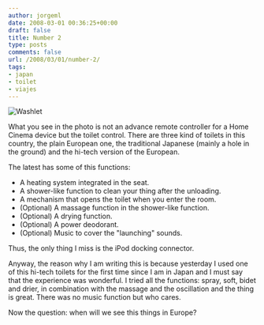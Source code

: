 ```yaml
---
author: jorgeml
date: 2008-03-01 00:36:25+00:00
draft: false
title: Number 2
type: posts
comments: false
url: /2008/03/01/number-2/
tags:
- japan
- toilet
- viajes
---
```


![Washlet](IMG_0579.jpg)

What you see in the photo is not an advance remote controller for a Home Cinema device but the toilet control. There are three kind of toilets in this country, the plain European one, the traditional Japanese (mainly a hole in the ground) and the hi-tech version of the European.

The latest has some of this functions:

* A heating system integrated in the seat.
* A shower-like function to clean your thing after the unloading.
* A mechanism that opens the toilet when you enter the room.
* (Optional) A massage function in the shower-like function.
* (Optional) A drying function.
* (Optional) A power deodorant.
* (Optional) Music to cover the "launching" sounds.

Thus, the only thing I miss is the iPod docking connector.

Anyway, the reason why I am writing this is because yesterday I used one of this hi-tech toilets for the first time since I am in Japan and I must say that the experience was wonderful. I tried all the functions: spray, soft, bidet and drier, in combination with the massage and the oscillation and the thing is great. There was no music function but who cares.

Now the question: when will we see this things in Europe?
